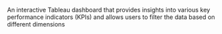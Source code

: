 An interactive Tableau dashboard that provides insights into various key
performance indicators (KPIs) and allows users to filter the data based on
different dimensions
